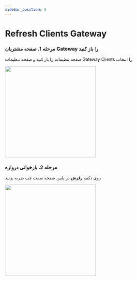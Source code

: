 ```yaml
---
sidebar_position: 8
---
```


# Refresh Clients Gateway

### مرحله 1. صفحه مشتریان Gateway را باز کنید

صفحه تنظیمات را باز کنید و صفحه تنظیمات Gateway Clients را انتخاب 

<img src="/img/settings.png" width="300" />

### مرحله 2. بازخوانی دروازه

روی دکمه **رفرش** در پایین صفحه سمت چپ ضربه بزنید

<img src="/img/gatewayClient.png" width="300" />
